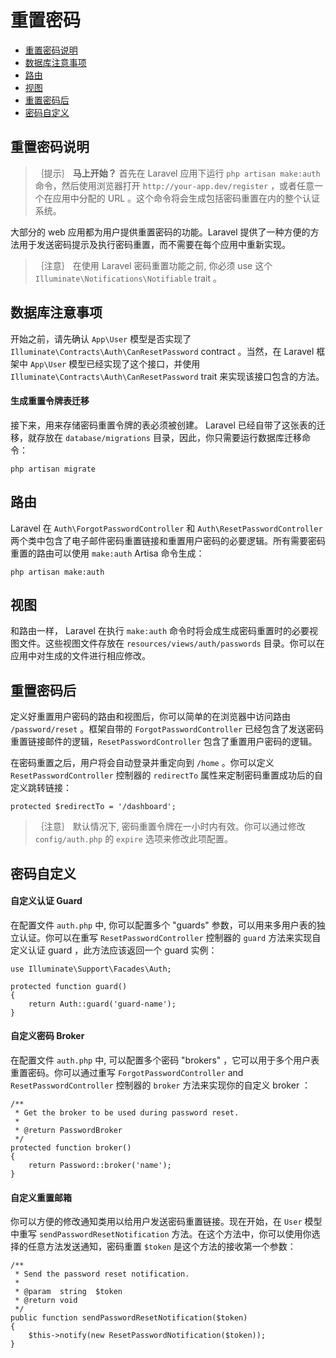 # 重置密码

- [重置密码说明](#introduction)
- [数据库注意事项](#resetting-database)
- [路由](#resetting-routing)
- [视图](#resetting-views)
- [重置密码后](#after-resetting-passwords)
- [密码自定义](#password-customization)

<a name="introduction"></a>
## 重置密码说明

> ｛提示｝ **马上开始？** 首先在 Laravel 应用下运行 `php artisan make:auth` 命令，然后使用浏览器打开 `http://your-app.dev/register` ，或者任意一个在应用中分配的 URL 。这个命令将会生成包括密码重置在内的整个认证系统。

大部分的 web 应用都为用户提供重置密码的功能。Laravel 提供了一种方便的方法用于发送密码提示及执行密码重置，而不需要在每个应用中重新实现。


> ｛注意｝ 在使用 Laravel 密码重置功能之前, 你必须 use 这个 `Illuminate\Notifications\Notifiable` trait 。

<a name="resetting-database"></a>
## 数据库注意事项

开始之前，请先确认 `App\User` 模型是否实现了 `Illuminate\Contracts\Auth\CanResetPassword` contract 。当然，在 Laravel 框架中 `App\User` 模型已经实现了这个接口，并使用 `Illuminate\Contracts\Auth\CanResetPassword` trait 来实现该接口包含的方法。

#### 生成重置令牌表迁移

接下来，用来存储密码重置令牌的表必须被创建。 Laravel 已经自带了这张表的迁移，就存放在 `database/migrations` 目录，因此，你只需要运行数据库迁移命令：


    php artisan migrate

<a name="resetting-routing"></a>
## 路由

Laravel 在 `Auth\ForgotPasswordController` 和 `Auth\ResetPasswordController` 两个类中包含了电子邮件密码重置链接和重置用户密码的必要逻辑。所有需要密码重置的路由可以使用 `make:auth` Artisa 命令生成：

    php artisan make:auth

<a name="resetting-views"></a>
## 视图

和路由一样， Laravel 在执行 `make:auth` 命令时将会成生成密码重置时的必要视图文件。这些视图文件存放在 `resources/views/auth/passwords` 目录。你可以在应用中对生成的文件进行相应修改。

<a name="after-resetting-passwords"></a>
## 重置密码后

定义好重置用户密码的路由和视图后，你可以简单的在浏览器中访问路由 `/password/reset` 。框架自带的 `ForgotPasswordController` 已经包含了发送密码重置链接邮件的逻辑，`ResetPasswordController` 包含了重置用户密码的逻辑。

在密码重置之后，用户将会自动登录并重定向到 `/home` 。你可以定义 `ResetPasswordController` 控制器的 `redirectTo` 属性来定制密码重置成功后的自定义跳转链接：

    protected $redirectTo = '/dashboard';

> ｛注意｝ 默认情况下, 密码重置令牌在一小时内有效。你可以通过修改 `config/auth.php` 的 `expire` 选项来修改此项配置。

<a name="password-customization"></a>
## 密码自定义

#### 自定义认证 Guard

在配置文件 `auth.php` 中, 你可以配置多个 "guards" 参数，可以用来多用户表的独立认证。你可以在重写 `ResetPasswordController` 控制器的 `guard` 方法来实现自定义认证 guard ，此方法应该返回一个 guard 实例：

    use Illuminate\Support\Facades\Auth;

    protected function guard()
    {
        return Auth::guard('guard-name');
    }

#### 自定义密码 Broker

在配置文件 `auth.php` 中, 可以配置多个密码 "brokers" ，它可以用于多个用户表重置密码。你可以通过重写 `ForgotPasswordController` and `ResetPasswordController` 控制器的 `broker` 方法来实现你的自定义 broker ：



    /**
     * Get the broker to be used during password reset.
     *
     * @return PasswordBroker
     */
    protected function broker()
    {
        return Password::broker('name');
    }

#### 自定义重置邮箱

你可以方便的修改通知类用以给用户发送密码重置链接。现在开始，在 `User` 模型中重写  `sendPasswordResetNotification` 方法。在这个方法中，你可以使用你选择的任意方法发送通知，密码重置 `$token` 是这个方法的接收第一个参数：

    /**
     * Send the password reset notification.
     *
     * @param  string  $token
     * @return void
     */
    public function sendPasswordResetNotification($token)
    {
        $this->notify(new ResetPasswordNotification($token));
    }

